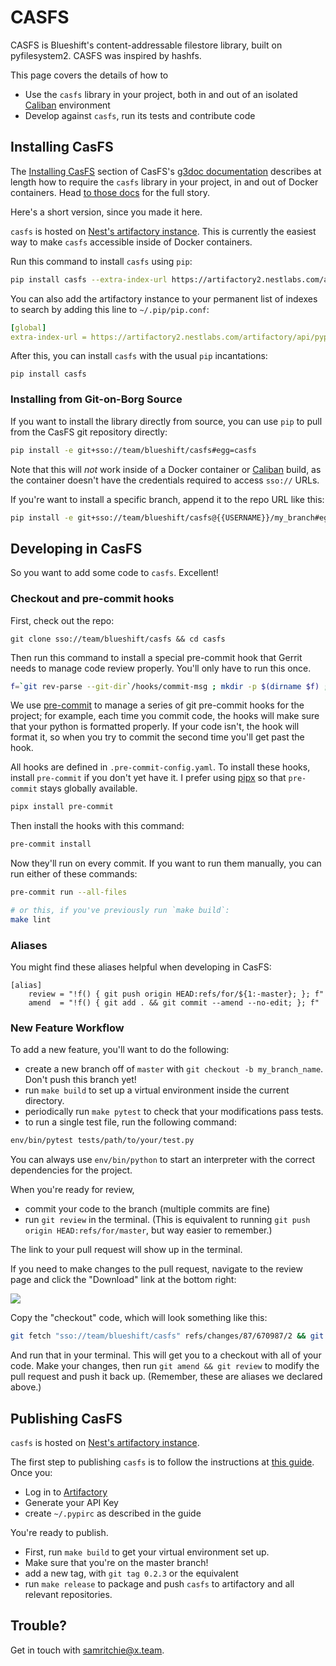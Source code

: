 # CASFS

CASFS is Blueshift's content-addressable filestore library, built on
pyfilesystem2. CASFS was inspired by hashfs.

This page covers the details of how to

- Use the `casfs` library in your project, both in and out of an isolated
  [Caliban](http://go/caliban) environment
- Develop against `casfs`, run its tests and contribute code

## Installing CasFS

The [Installing CasFS](http://go/casfs#installing-casfs) section of CasFS's [g3doc
documentation](http://go/casfs#installing-casfs) describes at length how to require
the `casfs` library in your project, in and out of Docker containers.
Head [to those docs](http://go/casfs#installing-casfs) for the full story.

Here's a short version, since you made it here.

`casfs` is hosted on [Nest's artifactory
instance](https://artifactory2.nestlabs.com/). This is currently the easiest way
to make `casfs` accessible inside of Docker containers.

Run this command to install `casfs` using `pip`:

```bash
pip install casfs --extra-index-url https://artifactory2.nestlabs.com/artifactory/api/pypi/pypi-local/simple
```

You can also add the artifactory instance to your permanent list of indexes to
search by adding this line to `~/.pip/pip.conf`:

```yaml
[global]
extra-index-url = https://artifactory2.nestlabs.com/artifactory/api/pypi/pypi-local/simple
```

After this, you can install `casfs` with the usual `pip` incantations:

```
pip install casfs
```

### Installing from Git-on-Borg Source

If you want to install the library directly from source, you can use `pip` to
pull from the CasFS git repository directly:

```bash
pip install -e git+sso://team/blueshift/casfs#egg=casfs
```

Note that this will *not* work inside of a Docker container or
[Caliban](http://go/caliban) build, as the container doesn't have the
credentials required to access `sso://` URLs.

If you're want to install a specific branch, append it to the repo URL like
this:

```bash
pip install -e git+sso://team/blueshift/casfs@{{USERNAME}}/my_branch#egg=casfs
```

## Developing in CasFS

So you want to add some code to `casfs`. Excellent!

### Checkout and pre-commit hooks

First, check out the repo:

```
git clone sso://team/blueshift/casfs && cd casfs
```

Then run this command to install a special pre-commit hook that Gerrit needs to
manage code review properly. You'll only have to run this once.

```bash
f=`git rev-parse --git-dir`/hooks/commit-msg ; mkdir -p $(dirname $f) ; curl -Lo $f https://gerrit-review.googlesource.com/tools/hooks/commit-msg ; chmod +x $f
```

We use [pre-commit](https://pre-commit.com/) to manage a series of git
pre-commit hooks for the project; for example, each time you commit code, the
hooks will make sure that your python is formatted properly. If your code isn't,
the hook will format it, so when you try to commit the second time you'll get
past the hook.

All hooks are defined in `.pre-commit-config.yaml`. To install these hooks,
install `pre-commit` if you don't yet have it. I prefer using [pipx](https://github.com/pipxproject/pipx) so that `pre-commit` stays globally available.

```bash
pipx install pre-commit
```

Then install the hooks with this command:

```bash
pre-commit install
```

Now they'll run on every commit. If you want to run them manually, you can run either of these commands:

```bash
pre-commit run --all-files

# or this, if you've previously run `make build`:
make lint
```

### Aliases

You might find these aliases helpful when developing in CasFS:

```
[alias]
	review = "!f() { git push origin HEAD:refs/for/${1:-master}; }; f"
	amend  = "!f() { git add . && git commit --amend --no-edit; }; f"
```

### New Feature Workflow

To add a new feature, you'll want to do the following:

- create a new branch off of `master` with `git checkout -b my_branch_name`.
  Don't push this branch yet!
- run `make build` to set up a virtual environment inside the current directory.
- periodically run `make pytest` to check that your modifications pass tests.
- to run a single test file, run the following command:

```bash
env/bin/pytest tests/path/to/your/test.py
```

You can always use `env/bin/python` to start an interpreter with the correct
dependencies for the project.

When you're ready for review,

- commit your code to the branch (multiple commits are fine)
- run `git review` in the terminal. (This is equivalent to running `git push
  origin HEAD:refs/for/master`, but way easier to remember.)

The link to your pull request will show up in the terminal.

If you need to make changes to the pull request, navigate to the review page and
click the "Download" link at the bottom right:

![](https://screenshot.googleplex.com/4BP8v3TWq4R.png)

Copy the "checkout" code, which will look something like this:

```bash
git fetch "sso://team/blueshift/casfs" refs/changes/87/670987/2 && git checkout FETCH_HEAD
```

And run that in your terminal. This will get you to a checkout with all of your
code. Make your changes, then run `git amend && git review` to modify the pull
request and push it back up. (Remember, these are aliases we declared above.)

## Publishing CasFS

`casfs` is hosted on [Nest's artifactory
instance](https://artifactory2.nestlabs.com/).

The first step to publishing `casfs` is to follow the instructions at [this
guide](http://go/nest-pypi-local#generating-your-api-key). Once you:

- Log in to [Artifactory](https://artifactory2.nestlabs.com/)
- Generate your API Key
- create `~/.pypirc` as described in the guide

You're ready to publish.

- First, run `make build` to get your virtual environment set up.
- Make sure that you're on the master branch!
- add a new tag, with `git tag 0.2.3` or the equivalent
- run `make release` to package and push `casfs` to artifactory and all relevant
  repositories.

## Trouble?

Get in touch with [samritchie@x.team](mailto:samritchie@x.team).
